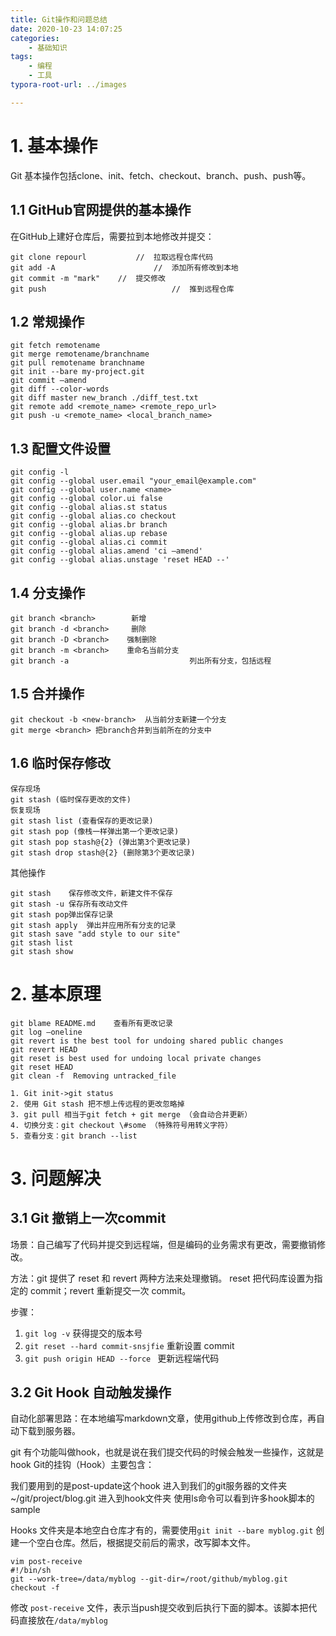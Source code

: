 ```yaml
---
title: Git操作和问题总结
date: 2020-10-23 14:07:25
categories:
	- 基础知识
tags:
	- 编程
	- 工具
typora-root-url: ../images

---
```


# 1. 基本操作

Git 基本操作包括clone、init、fetch、checkout、branch、push、push等。

## 1.1 GitHub官网提供的基本操作

在GitHub上建好仓库后，需要拉到本地修改并提交：

```
git clone repourl			//	拉取远程仓库代码
git add -A						//  添加所有修改到本地
git commit -m "mark"	//	提交修改
git push							//	推到远程仓库
```

## 1.2 常规操作

```
git fetch remotename
git merge remotename/branchname
git pull remotename branchname
git init --bare my-project.git
git commit —amend
git diff --color-words
git diff master new_branch ./diff_test.txt
git remote add <remote_name> <remote_repo_url>
git push -u <remote_name> <local_branch_name>
```

## 1.3 配置文件设置

```
git config -l
git config --global user.email "your_email@example.com"
git config --global user.name <name>
git config --global color.ui false
git config --global alias.st status 
git config --global alias.co checkout 
git config --global alias.br branch 
git config --global alias.up rebase 
git config --global alias.ci commit
git config --global alias.amend 'ci —amend'
git config --global alias.unstage 'reset HEAD --'
```

## 1.4 分支操作

```
git branch <branch>        新增
git branch -d <branch>     删除
git branch -D <branch>    强制删除
git branch -m <branch>    重命名当前分支
git branch -a							列出所有分支，包括远程
```

## 1.5 合并操作

```
git checkout -b <new-branch>  从当前分支新建一个分支
git merge <branch> 把branch合并到当前所在的分支中
```

## 1.6 临时保存修改

```
保存现场
git stash (临时保存更改的文件)
恢复现场
git stash list (查看保存的更改记录)
git stash pop (像栈一样弹出第一个更改记录)
git stash pop stash@{2} (弹出第3个更改记录)
git stash drop stash@{2} (删除第3个更改记录)
```

其他操作

```
git stash    保存修改文件，新建文件不保存
git stash -u 保存所有改动文件
git stash pop弹出保存记录
git stash apply  弹出并应用所有分支的记录
git stash save "add style to our site"
git stash list
git stash show
```



# 2. 基本原理

```
git blame README.md    查看所有更改记录
git log —oneline
git revert is the best tool for undoing shared public changes
git revert HEAD
git reset is best used for undoing local private changes
git reset HEAD
git clean -f  Removing untracked_file
```



```
1. Git init->git status
2. 使用 Git stash 把不想上传远程的更改忽略掉
3. git pull 相当于git fetch + git merge （会自动合并更新）
4. 切换分支：git checkout \#some （特殊符号用转义字符）
5. 查看分支：git branch --list
```



# 3. 问题解决

## 3.1 Git 撤销上一次commit

场景：自己编写了代码并提交到远程端，但是编码的业务需求有更改，需要撤销修改。

方法：git 提供了 reset 和 revert 两种方法来处理撤销。 reset 把代码库设置为指定的 commit；revert 重新提交一次 commit。

步骤：

1. `git log -v` 	获得提交的版本号
2. `git reset --hard commit-snsjfie`  重新设置 commit
3. `git push origin HEAD --force ` 更新远程端代码

## 3.2 Git Hook 自动触发操作

自动化部署思路：在本地编写markdown文章，使用github上传修改到仓库，再自动下载到服务器。

git 有个功能叫做hook，也就是说在我们提交代码的时候会触发一些操作，这就是hook Git的挂钩（Hook）主要包含：

我们要用到的是post-update这个hook 进入到我们的git服务器的文件夹~/git/project/blog.git 进入到hook文件夹 使用ls命令可以看到许多hook脚本的sample

Hooks 文件夹是本地空白仓库才有的，需要使用`git init --bare myblog.git` 创建一个空白仓库。然后，根据提交前后的需求，改写脚本文件。

```
vim post-receive
#!/bin/sh
git --work-tree=/data/myblog --git-dir=/root/github/myblog.git checkout -f
```

修改 `post-receive` 文件，表示当push提交收到后执行下面的脚本。该脚本把代码直接放在`/data/myblog` 

